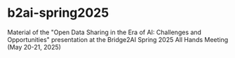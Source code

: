 # b2ai-spring2025
Material of the "Open Data Sharing in the Era of AI: Challenges and Opportunities" presentation at the Bridge2AI Spring 2025 All Hands Meeting (May 20-21, 2025)
